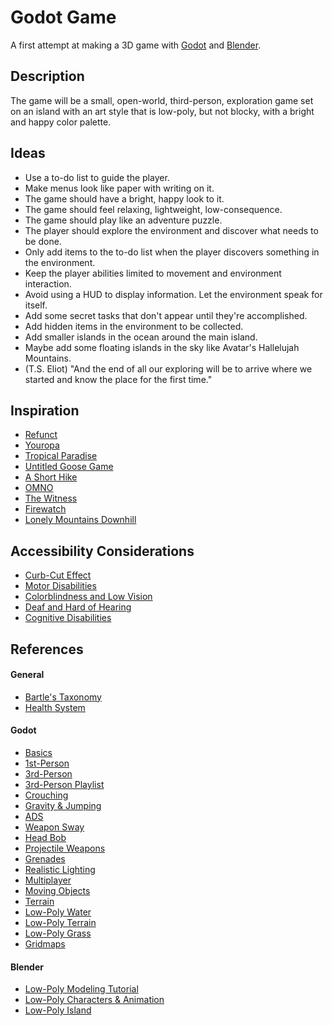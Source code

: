 # Godot Game

A first attempt at making a 3D game with [Godot](https://godotengine.org/) and [Blender](https://www.blender.org/).

## Description

The game will be a small, open-world, third-person, exploration game set on an island with an art style that is low-poly, but not blocky, with a bright and happy color palette.

## Ideas

- Use a to-do list to guide the player.
- Make menus look like paper with writing on it.
- The game should have a bright, happy look to it.
- The game should feel relaxing, lightweight, low-consequence.
- The game should play like an adventure puzzle.
- The player should explore the environment and discover what needs to be done.
- Only add items to the to-do list when the player discovers something in the environment.
- Keep the player abilities limited to movement and environment interaction.
- Avoid using a HUD to display information. Let the environment speak for itself.
- Add some secret tasks that don't appear until they're accomplished.
- Add hidden items in the environment to be collected.
- Add smaller islands in the ocean around the main island.
- Maybe add some floating islands in the sky like Avatar's Hallelujah Mountains.
- (T.S. Eliot) "And the end of all our exploring will be to arrive where we started and know the place for the first time."

## Inspiration

- [Refunct](https://www.youtube.com/watch?v=NiPY61OqRSo)
- [Youropa](https://www.youtube.com/watch?v=idlFdCiXP58)
- [Tropical Paradise](https://www.youtube.com/watch?v=AkJF14CLVCk)
- [Untitled Goose Game](https://www.youtube.com/watch?v=gruIyw_AHYE)
- [A Short Hike](https://www.youtube.com/watch?v=ZW8gWgpptI8)
- [OMNO](https://www.youtube.com/watch?v=WSZKvX0LYZw)
- [The Witness](https://www.youtube.com/watch?v=KZokQov_aH0)
- [Firewatch](https://www.youtube.com/watch?v=O_r6t6_bN3c)
- [Lonely Mountains Downhill](https://www.youtube.com/watch?v=D9DCEm4u6QA)

## Accessibility Considerations

- [Curb-Cut Effect](https://www.youtube.com/watch?v=PJoax1Z1x4Y)
- [Motor Disabilities](https://www.youtube.com/watch?v=Ufe0i26DGiA)
- [Colorblindness and Low Vision](https://www.youtube.com/watch?v=xrqdU4cZaLw)
- [Deaf and Hard of Hearing](https://www.youtube.com/watch?v=4NGe4dzlukc)
- [Cognitive Disabilities](https://www.youtube.com/watch?v=ObhvacfIOg0)

## References

#### General

- [Bartle's Taxonomy](https://www.youtube.com/watch?v=yxpW2ltDNow)
- [Health System](https://www.youtube.com/watch?v=4AEKbBF3URE)

#### Godot

- [Basics](https://www.youtube.com/watch?v=-D-IcbsdT04)
- [1st-Person](https://www.youtube.com/watch?v=Nn2mi5sI8bM)
- [3rd-Person](https://www.youtube.com/watch?v=Lxx6M1AQVeU)
- [3rd-Person Playlist](https://www.youtube.com/playlist?list=PLqbBeBobXe09NZez_1LLRcT7NQ9NfUCBC)
- [Crouching](https://www.youtube.com/watch?v=PqRiIWo8hSE)
- [Gravity & Jumping](https://www.youtube.com/watch?v=MjLuzOzZlmk)
- [ADS](https://www.youtube.com/watch?v=K53bAYLXKDw)
- [Weapon Sway](https://www.youtube.com/watch?v=y8oJcA9X8-Y)
- [Head Bob](https://www.youtube.com/watch?v=jdMZZsLL_B0)
- [Projectile Weapons](https://www.youtube.com/watch?v=IDsoEAj5xG0)
- [Grenades](https://www.youtube.com/watch?v=t9_PsJQIszs)
- [Realistic Lighting](https://www.youtube.com/watch?v=dy_cnjtK4vM)
- [Multiplayer](https://www.youtube.com/watch?v=K0luHLZxjBA)
- [Moving Objects](https://www.youtube.com/watch?v=fZ6bOERw03M)
- [Terrain](https://www.youtube.com/watch?v=3JM6L-aEQdE)
- [Low-Poly Water](https://www.youtube.com/watch?v=5MfcliFqjnE)
- [Low-Poly Terrain](https://www.youtube.com/watch?v=mGCwjvAibyw)
- [Low-Poly Grass](https://www.youtube.com/watch?v=GLtdy3jiAp0)
- [Gridmaps](https://www.youtube.com/watch?v=jD04Tua191Q)

#### Blender

- [Low-Poly Modeling Tutorial](https://www.youtube.com/watch?v=1jHUY3qoBu8)
- [Low-Poly Characters & Animation](https://www.youtube.com/watch?v=TZDnV4KshM8)
- [Low-Poly Island](https://www.youtube.com/watch?v=0lj643VmTsg)
